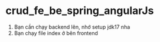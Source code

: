 # crud_fe_be_spring_angularJs
1. Bạn cần chạy backend lên, nhớ setup jdk17 nha
2. Bạn chạy file index ở bên frontend
